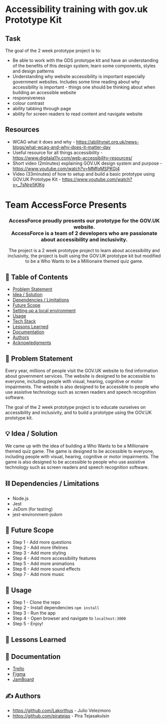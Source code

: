 # Accessibility training with gov.uk Prototype Kit

## Task

The goal of the 2 week prototype project is to:

- Be able to work with the GDS prototype kit and have an understanding of the benefits of this design system; learn some components, styles and design patterns
- Understanding why website accessibility is important especially government websites. Includes some time reading about why accessibility is important - things one should be thinking about when building an accessible website
- responsiveness
- colour contrast
- ability tabbing through page
- ability for screen readers to read content and navigate website

## Resources

- WCAG what it does and why - https://abilitynet.org.uk/news-blogs/what-wcag-and-why-does-it-matter-day
- Useful resource for all things accessibility - https://www.digitala11y.com/web-accessibility-resources/
- Short video (2minutes) explaining GOV.UK design system and purpose - https://www.youtube.com/watch?v=MMfqMSPKGj4
- Video (33minutes) of how to setup and build a basic prototype using GOV.UK Prototype Kit - https://www.youtube.com/watch?v=_7sNrp5KIKg

# Team AccessForce Presents
<h3 align="center">
    AccessForce proudly presents our prototype for the GOV.UK website.
    <br> 
    AccessForce is a team of 2 developers who are passionate about accessibility and inclusivity.
</h3>

<p align="center"> 
    The project is a 2 week prototype project to learn about accessibility and inclusivity, the project is built using the GOV.UK prototype kit but modified to be a Who Wants to be a Millionaire themed quiz game.
</p>

## 📝 Table of Contents

- [Problem Statement](#problem_statement)
- [Idea / Solution](#idea)
- [Dependencies / Limitations](#limitations)
- [Future Scope](#future_scope)
- [Setting up a local environment](#getting_started)
- [Usage](#usage)
- [Tech Stack](#tech_stack)
- [Lessons Learned](#lessons_learned)
- [Documentation](#documentation)
- [Authors](#authors)
- [Acknowledgments](#acknowledgments)

## 🧐 Problem Statement <a name = "problem_statement"></a>

Every year, millions of people visit the GOV.UK website to find information about government services. The website is designed to be accessible to everyone, including people with visual, hearing, cognitive or motor impairments. The website is also designed to be accessible to people who use assistive technology such as screen readers and speech recognition software.

The goal of the 2 week prototype project is to educate ourselves on accessibility and inclusivity, and to build a prototype using the GOV.UK prototype kit.

## 💡 Idea / Solution <a name = "idea"></a>

We came up with the idea of building a Who Wants to be a Millionaire themed quiz game. The game is designed to be accessible to everyone, including people with visual, hearing, cognitive or motor impairments. The game is also designed to be accessible to people who use assistive technology such as screen readers and speech recognition software.

## ⛓️ Dependencies / Limitations <a name = "limitations"></a>

- Node.js
- Jest
- JsDom (for testing)
- jest-environment-jsdom

## 🚀 Future Scope <a name = "future_scope"></a>

- Step 1 - Add more questions
- Step 2 - Add more lifelines
- Step 3 - Add more styling
- Step 4 - Add more accessibility features
- Step 5 - Add more animations
- Step 6 - Add more sound effects
- Step 7 - Add more music


## 🎈 Usage <a name="usage"></a>

- Step 1 - Clone the repo
- Step 2 - Install dependencies `npm install`
- Step 3 - Run the app
- Step 4 - Open browser and navigate to `localhost:3000`
- Step 5 - Enjoy!

## 🏫 Lessons Learned <a name = "lessons_learned"></a>


## 📃 Documentation <a name = "documentation"></a>

- [Trello](https://trello.com/b/SMnDEoYm/accessibility#)
- [Figma](https://www.figma.com/file/VeMv9nnjFmqWFcmqCGph5h/Gov-Prototype?type=design&node-id=0%3A1&t=ZapogPQYCARIDz8B-1)
- [JamBoard](https://jamboard.google.com/d/1Nn_IjJ6DRoyo_7J3P9lSn4jcWulA2igEX8womG1qSIw/viewer?f=0)

## ✍️ Authors <a name = "authors"></a>

- https://github.com/Lakorthus - Julio Velezmoro
- https://github.com/piratejas - Pira Tejasakulsin
